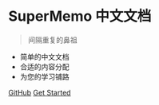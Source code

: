 # SuperMemo 中文文档

> 间隔重复的鼻祖

- 简单的中文文档
- 合适的内容分配
- 为您的学习铺路

[GitHub](https://github.com/Quorafind/SMDoc-CN) [Get Started]()
